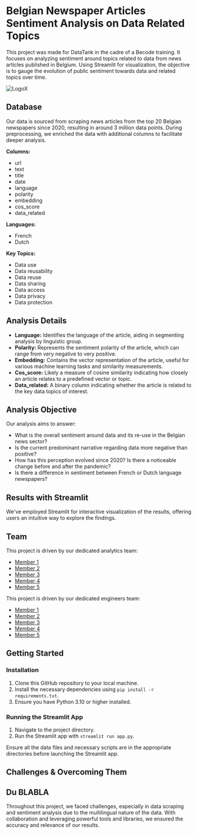 # Belgian Newspaper Articles Sentiment Analysis on Data Related Topics

This project was made for DataTank in the cadre of a Becode training. It focuses on analyzing sentiment around topics related to data from news articles published in Belgium. Using Streamlit for visualization, the objective is to gauge the evolution of public sentiment towards data and related topics over time.

![LogoX](https://github.com/Bizkochito/SL_data_perception/assets/57298106/ff7c3375-e3b1-42dc-b80f-3c2dbc30d9c4)

## Database

Our data is sourced from scraping news articles from the top 20 Belgian newspapers since 2020, resulting in around 3 million data points. During preprocessing, we enriched the data with additional columns to facilitate deeper analysis.

**Columns:** 
- url
- text
- title
- date
- language
- polarity
- embedding
- cos_score
- data_related

**Languages:** 
- French
- Dutch

**Key Topics:** 
- Data use
- Data reusability
- Data reuse
- Data sharing
- Data access
- Data privacy
- Data protection

## Analysis Details

- **Language:** Identifies the language of the article, aiding in segmenting analysis by linguistic group.
- **Polarity:** Represents the sentiment polarity of the article, which can range from very negative to very positive.
- **Embedding:** Contains the vector representation of the article, useful for various machine learning tasks and similarity measurements.
- **Cos_score:** Likely a measure of cosine similarity indicating how closely an article relates to a predefined vector or topic.
- **Data_related:** A binary column indicating whether the article is related to the key data topics of interest.

## Analysis Objective

Our analysis aims to answer:
- What is the overall sentiment around data and its re-use in the Belgian news sector?
- Is the current predominant narrative regarding data more negative than positive?
- How has this perception evolved since 2020? Is there a noticeable change before and after the pandemic?
- Is there a difference in sentiment between French or Dutch language newspapers?

## Results with Streamlit

We've employed Streamlit for interactive visualization of the results, offering users an intuitive way to explore the findings.

## Team

This project is driven by our dedicated analytics team:

- [Member 1](github_profile_link)
- [Member 2](github_profile_link)
- [Member 3](github_profile_link)
- [Member 4](github_profile_link)
- [Member 5](github_profile_link)

This project is driven by our dedicated engineers team:

- [Member 1](github_profile_link)
- [Member 2](github_profile_link)
- [Member 3](github_profile_link)
- [Member 4](github_profile_link)
- [Member 5](github_profile_link)

## Getting Started

### Installation

1. Clone this GitHub repository to your local machine.
2. Install the necessary dependencies using `pip install -r requirements.txt`.
3. Ensure you have Python 3.10 or higher installed.

### Running the Streamlit App

1. Navigate to the project directory.
2. Run the Streamlit app with `streamlit run app.py`.

Ensure all the data files and necessary scripts are in the appropriate directories before launching the Streamlit app.

## Challenges & Overcoming Them
## Du BLABLA
Throughout this project, we faced challenges, especially in data scraping and sentiment analysis due to the multilingual nature of the data. With collaboration and leveraging powerful tools and libraries, we ensured the accuracy and relevance of our results.




